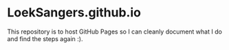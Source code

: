 # LoekSangers.github.io
This repository is to host GitHub Pages so I can cleanly document what I do and find the steps again :).
